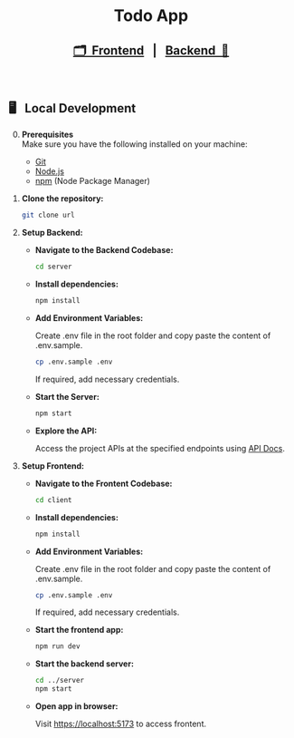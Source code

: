 <h1 align="center">Todo App</h1>

<h2 align="center">

[🗂️&nbsp; Frontend](./client)&nbsp;&nbsp;&nbsp;|&nbsp;&nbsp;&nbsp;[Backend &nbsp;📂](./server/README.md)

</h2>
<br>


## <a name="local-development"> 🖥️&nbsp;&nbsp; Local Development</a>

0.  **Prerequisites** <br>
    Make sure you have the following installed on your machine:

    - [Git](https://git-scm.com/)
    - [Node.js](https://nodejs.org/en)
    - [npm](https://www.npmjs.com/) (Node Package Manager)

1.  **Clone the repository:**

    ```bash
    git clone url
    ```


2.  **Setup Backend:**

    - **Navigate to the Backend Codebase:**

      ```bash
      cd server
      ```

    - **Install dependencies:**

      ```bash
      npm install
      ```

    - **Add Environment Variables:**

      Create .env file in the root folder and copy paste the content of .env.sample.

      ```bash
      cp .env.sample .env
      ```

      If required, add necessary credentials.

    - **Start the Server:**

      ```bash
      npm start
      ```

    - **Explore the API:**

      Access the project APIs at the specified endpoints using [API Docs](https://documenter.getpostman.com/view/31850881/2sA3Bt193p).

3.  **Setup Frontend:**

    - **Navigate to the Frontent Codebase:**

      ```bash
      cd client
      ```

    - **Install dependencies:**

      ```bash
      npm install
      ```

    - **Add Environment Variables:**

      Create .env file in the root folder and copy paste the content of .env.sample.

      ```bash
      cp .env.sample .env
      ```

      If required, add necessary credentials.

    - **Start the frontend app:**

      ```bash
      npm run dev
      ```

    - **Start the backend server:**

      ```bash
      cd ../server
      npm start
      ```

    - **Open app in browser:**

      Visit [https://localhost:5173](https://localhost:5173) to access frontent.